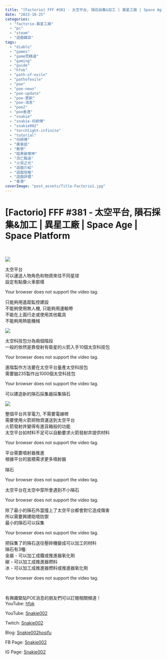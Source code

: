 ```yaml
---
title: "[Factorio] FFF #381 - 太空平台, 隕石採集&加工 | 異星工廠 | Space Age | Space Platform"
date: "2023-10-25"
categories: 
  - "factorio-異星工廠"
  - "pc"
  - "steam"
  - "遊戲雜談"
tags: 
  - "diablo"
  - "games"
  - "game荒精選"
  - "gaming"
  - "guide"
  - "hfok"
  - "path-of-exile"
  - "pathofexile"
  - "poe"
  - "poe-news"
  - "poe-update"
  - "poe-更新"
  - "poe-消息"
  - "poe2"
  - "poe香港"
  - "snakie"
  - "snakie-何師傅"
  - "snakie002"
  - "torchlight-infinite"
  - "tutorial"
  - "何師傅"
  - "廣東話"
  - "教學"
  - "暗黑破壞神"
  - "流亡黯道"
  - "火炬之光"
  - "遊戲介紹"
  - "遊戲攻略"
  - "遊戲評價"
  - "香港"
coverImage: "post_assets/Title-Factorio1.jpg"
---
```


# \[Factorio\] FFF #381 - 太空平台, 隕石採集&加工 | 異星工廠 | Space Age | Space Platform

  
   

  
![](post_assets/1-5-1024x995.png)  

  
太空平台  
可以運送人物角色和物資來往不同星球  
設定有點像火車那樣  

  
  
  
Your browser does not support the video tag.  
  

  
只能夠用遙距監控建設  
不能夠使用無人機, 只能夠用運輸帶  
不能在上面行走或使用其他載具  
不能夠用熱能機械  

  
![](post_assets/2-7-1024x726.png)  

  
太空科技包分為兩個階段  
一般的依然是靠發射有衛星的火箭入手10個太空科技包  

  
  
  
Your browser does not support the video tag.  
  

  
進階製作方法要在太空平台量產太空科技包  
需要鈾235製作出1000個太空科技包  

  
  
  
Your browser does not support the video tag.  
  

  
可以建造新的隕石採集器採集隕石  

  
![](post_assets/3-7-919x1024.png)  

  
整個平台共享電力, 不需要電線桿  
需要使用火箭把物資運送到太空平台  
火箭發射井變得有進貨箱般的功能  
太空平台如材料不足可以自動要求火箭發射井提供材料  

  
  
  
Your browser does not support the video tag.  
  

  
平台需要噴射器推進  
根據平台的面積需求更多噴射器  

  
隕石  

  
  
  
Your browser does not support the video tag.  
  

  
太空平台在太空中穿所會遇到不小隕石  

  
  
  
Your browser does not support the video tag.  
  

  
除了最小的隕石外當撞上了太空平台都會對它造成傷害  
所以需要興建砲塔防禦  
最小的隕石可以採集  

  
  
  
Your browser does not support the video tag.  
  

  
把採集了的隕石送往壓碎機變成可以加工的材料  
隕石有3種:  
金屬 - 可以加工成鐵或推進器氧化劑  
碳 - 可以加工成推進器燃料  
冰 - 可以加工成推進器燃料或推進器氧化劑  

  
  
  
Your browser does not support the video tag.  
  

  
   

  
有興趣緊貼POE消息的朋友們可以訂閱相關頻道！  
YouTube: [hfok](https://www.youtube.com/channel/UC2m4uqcEr8pIxkO6odaDHjw/)  

  
YouTube: [Snakie002](https://www.youtube.com/c/Snakie002/)  

  
Twitch: [Snakie002](https://www.twitch.tv/snakie002/)  

  
Blog: [Snakie002hosifu](https://snakie002hosifu.blog/)  

  
FB Page: [Snakie002](https://www.facebook.com/Snakie002/)  

  
IG Page: [Snakie002](https://www.instagram.com/snakie002/)
